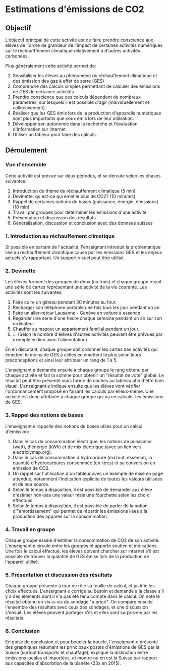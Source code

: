 # Estimations d'émissions de CO2

## Objectif
L'objectif princpal de cette activité est de faire prendre conscience aux élèves de l'ordre de grandeur de l'impact de certaines activités numériques sur le
réchaufffement climatique relativement à d'autres activités carbonées. 

Plus généralement cette activité permet de:
1. Sensibiliser les élèves au phénomène du réchauffement climatique et des émission des gaz à effet de serre (GES)
1. Comprendre des calculs simples permettant de calculer des émissions de GES de certaines activités
1. Prendre conscience que ces calculs dépendent de nombreux paramètres, sur lesquels il est possible d'agir (individuellement et collectivement)
1. Réaliser que les GES émis lors de la production d'appareils numériques sont plus importants que ceux émis lors de leur utilisation. 
1. Développer son autonomie dans la recherche et l'évaluation d'information sur internet
1. Utiliser un tableur pour faire des calculs. 

## Déroulement

### Vue d'ensemble

Cette activité est prévue sur deux périodes, et se déroule selon les phases suivantes:

1. Introduction du thème du réchauffement climatique (5 min)
1. Devinette: qu'est-ce qui émet le plus de CO2? (10 minutes)
1. Rappel de certaines notions de bases (puissance, énergie, émissions) (10 min)
1. Travail par groupes pour déterminer les émissions d'une activité
1. Présentation et discussion des résultats  
1. Généralisation, discussion et conclusion avec des données suisses

### 1. Introduction au réchauffement climatique

Si possible en partant de l'actualité, l'enseignant introduit la problématique liée au réchauffement climatique
causé par les émissions GES et les enjeux actuels s'y rapportant. Un support visuel peut être utilisé.

### 2. Devinette

Les élèves forment des groupes de deux (ou trois) et chaque groupe reçoit une série de cartes représentant une activité
de la vie courante. Les activités sont les suivantes:

1. Faire cuire un gâteau pendant 30 minutes au four.
1. Recharger son téléphone portable une fois tous les jour pendant un an. 
1. Faire un aller-retour Lausanne - Genève en voiture à essence
1. Regarder une série d'une heure chaque semaine pendant un an sur son ordinateur
1. Chauffer au mazout un appartement familial pendant un jour.
1. ... (Selon le nombre d'élèves d'autres activités peuvent être prévues par exemple en lien avec l'alimentation).  

En en discutant, chaque groupe doit ordonner les cartes des activités qui émettent le moins de GES à celles en émettent le plus selon leurs
préconceptions et ainsi leur attribuer un rang de 1 à 5. 

L'enseignant·e demande ensuite à chaque groupe le rang obtenu par chaque activité et fait la somme pour obtenir un "résultat de vote" global.
Le résultat peut être présenté sous forme de coches au tableau afin d'être bien visuel. L'enseignant·e indique ensuite que les élèves vont
vérifier l'ordonnancement proposé en faisant les calculs par elleux-même. Une activité est donc attribuée à chaque groupe qui va en calculer
les émissions de GES. 

### 3. Rappel des notions de bases

L'enseignant·e rappelle des notions de bases utiles pour un calcul d'émission:
1. Dans le cas de consommation électrique, les notions de puissance (watt), d'énergie (kWh) et de mix électrique (avec un lien vers electriciymap.org).
1. Dans le cas de consommation d'hydrcarbure (mazout, essence), la quantité d'hydrocarbures consommée (en litres) et sa conversion en emission de CO2.
1. Un rappel sur l'utilisation d'un tableur avec un exemple de mise en page attendue, notamment l'indication explicite de toutes les valeurs utilisées et
de leur source.
1. Selon le temps à disposition, il est possible de demander aux élève d'estimer non-pas une valeur mais une fourchette selon les choix effectués.
1. Selon le temps à disposition, il est possible de parler de la notion d'"amortissement" qui permet de répartir les émissions liées à la production des appareil sur la consommation. 

### 4. Travail en groupe
Chaque groupe essaie d'estimer la consommation de CO2 de son activité. L'enseignant·e circule entre les groupes et apporte soutien et indications. 
Une fois le calcul éffectué, les élèves doivent chercher sur internet s'il est possible de trouver la quantité de GES émise lors de la production
de l'appareil utilisé. 

### 5. Présentation et discussion des résultats

Chaque groupe présente à tour de rôle sa feuille de calcul, et justifie les choix effectués. L'enseignant·e corrige au besoin et demande à la classe
s'il y a des éléments dont il n'a pas été tenu compte dans le calcul. 
On note le résultat obtenu en vis-a-vis du sondage "a priori".
On compare ensuite l'ensemble des résultats avec ceux des sondages, et une discussion s'ensuit. Les élèves peuvent partager s'ils et elles sont surpris·e·s par les résultats. 

### 6. Conclusion

En guise de conclusion et pour boucler la boucle, l'enseignant·e présente des graphiques résumant les principaux postes d'émissions de GES par la Suisse (surtout transports et chauffage), explique la distinction entre émissions locales et importées, et montre où en est la Suisse par rapport aux capacités d'absorbtion de la planète (23x en 2015).  




